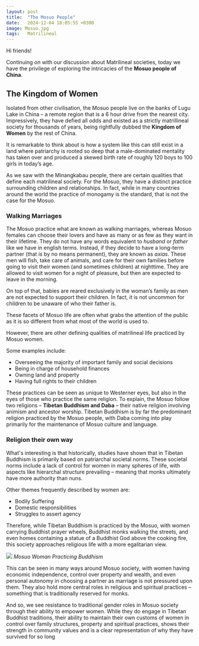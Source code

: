 ```yaml
---
layout: post
title:  "The Mosuo People"
date:   2024-12-04 18:05:55 +0300
image: Mosuo.jpg
tags:   Matrilineal
---
```

Hi friends!

Continuing on with our discussion about Matrilineal societies, today we have the privilege of exploring the intricacies of the **Mosuo people of China**. 

## The Kingdom of Women ##

Isolated from other civilisation, the Mosuo people live on the banks of Lugu Lake in China – a remote region that is a 6 hour drive from the nearest city. Impressively, they have defied all odds and existed as a strictly matrillineal society for thousands of years, being rightfully dubbed the **Kingdom of Women** by the rest of China.

It is remarkable to think about is how a system like this can still exist in a land where patriarchy is rooted so deep that a male-dominated mentality has taken over and produced a skewed birth rate of roughly 120 boys to 100 girls in today’s age.

As we saw with the Minangkabau people, there are certain qualities that define each matrilineal society. For the Mosuo, they have a distinct practice surrounding children and relationships. In fact, while in many countries around the world the practice of monogamy is the standard, that is not the case for the Mosuo.

### Walking Marriages ###

The Mosuo practice what are known as walking marriages, whereas Mosuo females can choose their lovers and have as many or as few as they want in their lifetime. They do not have any words equivalent to *husband* or *father* like we have in english terms. Instead, if they decide to have a long-term partner (that is by no means permanent), they are known as *axias*. These men will fish, take care of animals, and care for their own families before going to visit their women (and sometimes children) at nighttime. They are allowed to visit women for a night of pleasure, but then are expected to leave in the morning. 

On top of that, babies are reared exclusively in the woman’s family as men are not expected to support their children. In fact, it is not uncommon for children to be unaware of who their father is. 

These facets of Mosuo life are often what grabs the attention of the public as it is so different from what most of the world is used to.

However, there are other defining qualities of matrilineal life practiced by Mosuo women. 

Some examples include:

-	Overseeing the majority of important family and social decisions
-	Being in charge of household finances
-	Owning land and property
-	Having full rights to their children

These practices can be seen as unique to Westerner eyes, but also in the eyes of those who practice the same religion.
To explain, the Mosuo follow two religions – **Tibetan Buddhism and Daba** – their native religion involving animism and ancestor worship.
Tibetan Buddhism is by far the predominant religion practiced by the Mosuo people, with Daba coming into play primarily for the maintenance of Mosuo culture and language. 

### Religion their own way ###

What's interesting is that historically, studies have shown that in Tibetan Buddhism is primarily based on patriarchal societal norms. These societal norms include a lack of control for women in many spheres of life, with aspects like hierarchal structure prevailing – meaning that monks ultimately have more authority than nuns. 

Other themes frequently described by women are:
-	Bodily Suffering
-	Domestic responsibilities
-	Struggles to assert agency

Therefore, while Tibetan Buddhism is practiced by the Mosuo, with women carrying Buddhist prayer wheels, Buddhist monks walking the streets, and even homes containing a statue of a Buddhist God above the cooking fire, this society approaches religious life with a more egalitarian view. 

![]({{site.baseurl}}/images/MosuoBud.jpg)
*Mosuo Woman Practicing Buddhism*


This can be seen in many ways around Mosuo society, with women having economic independence, control over property and wealth, and even personal autonomy in choosing a partner as marriage is not pressured upon them. They also hold more central roles in religious and spiritual practices – something that is traditionally reserved for monks.

And so, we see resistance to traditional gender roles in Mosuo society through their ability to empower women. While they do engage in Tibetan Buddhist traditions, their ability to maintain their own customs of women in control over family structures, property and spiritual practices, shows their strength in community values and is a clear representation of why they have survived for so long 




